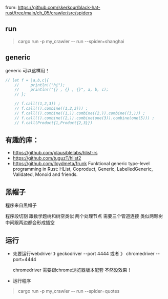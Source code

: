 from: https://github.com/skerkour/black-hat-rust/tree/main/ch_05/crawler/src/spiders

## run
>  cargo run -p my_crawler -- run --spider=shanghai
## generic 

generic 可以这样用！

~~~rust
// let f = |a,b,c|{
    //     println!("hi");
    //     println!("{} , {} , {}", a, b, c);
    // };

    // f.call((1,2,3)) ;
    // f.call(().combine((1,2,3))) ;
    // f.call(().combine((1,)).combine((2,)).combine((3,))) ;
    // f.call(().combine((2,)).combine(one(3)).combine(one(5))) ;
    // f.call(Product{1,Product{2,3}})
~~~

## 有趣的库：

- https://github.com/plausiblelabs/hlist-rs
- https://github.com/tuguzT/hlist2
- https://github.com/lloydmeta/frunk
  Funktional generic type-level programming in Rust: HList, Coproduct, Generic, LabelledGeneric, Validated, Monoid and friends.


## 黑帽子
程序来自黑帽子 

程序段切割 跟数学题树和树空类似   两个处理节点 需要三个管道连接 类似两颗树 中间跟两边都会形成插空 

## 运行
- 先要运行webdriver
  》 geckodriver --port 4444
  或者
  》  chromedriver --port=4444

  chromedriver 需要跟chrome浏览器版本配套 不然没效果！

- 运行程序
>  cargo run -p my_crawler -- run --spider=quotes